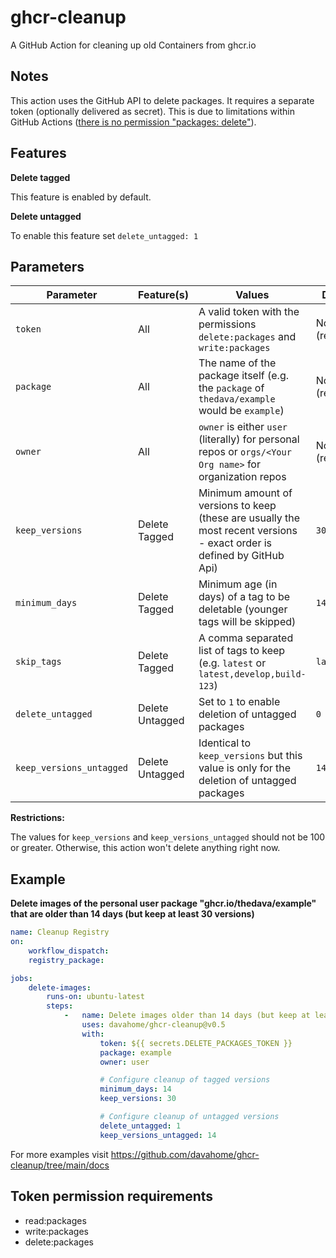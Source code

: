 # ghcr-cleanup

A GitHub Action for cleaning up old Containers from ghcr.io

## Notes

This action uses the GitHub API to delete packages. It requires a separate token (optionally delivered as secret). This is due to limitations within GitHub
Actions ([there is no permission "packages: delete"](https://docs.github.com/en/actions/security-guides/automatic-token-authentication#permissions-for-the-github_token)).

## Features

**Delete tagged**

This feature is enabled by default.

**Delete untagged**

To enable this feature set `delete_untagged: 1`

## Parameters

| Parameter                | Feature(s)      | Values                                                                                                                 | Default         |
|--------------------------|-----------------|------------------------------------------------------------------------------------------------------------------------|-----------------|
| `token`                  | All             | A valid token with the permissions `delete:packages` and `write:packages`                                              | None (required) |
| `package`                | All             | The name of the package itself (e.g. the `package` of `thedava/example` would be `example`)                            | None (required) |
| `owner`                  | All             | `owner` is either `user` (literally) for personal repos or `orgs/<Your Org name>` for organization repos               | None (required) |
| `keep_versions`          | Delete Tagged   | Minimum amount of versions to keep (these are usually the most recent versions - exact order is defined by GitHub Api) | `30`            |
| `minimum_days`           | Delete Tagged   | Minimum age (in days) of a tag to be deletable (younger tags will be skipped)                                          | `14`            |
| `skip_tags`              | Delete Tagged   | A comma separated list of tags to keep (e.g. `latest` or `latest,develop,build-123`)                                   | `latest`        |
| `delete_untagged`        | Delete Untagged | Set to `1` to enable deletion of untagged packages                                                                     | `0`             |
| `keep_versions_untagged` | Delete Untagged | Identical to `keep_versions` but this value is only for the deletion of untagged packages                              | `14`            |

**Restrictions:**

The values for `keep_versions` and `keep_versions_untagged` should not be 100 or greater. Otherwise, this action won't delete anything right now.

## Example

**Delete images of the personal user package "ghcr.io/thedava/example" that are older than 14 days (but keep at least 30 versions)**

```yaml
name: Cleanup Registry
on:
    workflow_dispatch:
    registry_package:

jobs:
    delete-images:
        runs-on: ubuntu-latest
        steps:
            -   name: Delete images older than 14 days (but keep at least 30 versions)
                uses: davahome/ghcr-cleanup@v0.5
                with:
                    token: ${{ secrets.DELETE_PACKAGES_TOKEN }}
                    package: example
                    owner: user

                    # Configure cleanup of tagged versions
                    minimum_days: 14
                    keep_versions: 30

                    # Configure cleanup of untagged versions
                    delete_untagged: 1
                    keep_versions_untagged: 14
```

For more examples visit https://github.com/davahome/ghcr-cleanup/tree/main/docs



## Token permission requirements

* read:packages
* write:packages
* delete:packages
